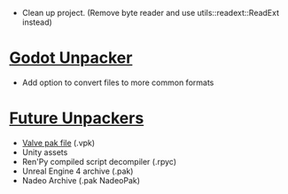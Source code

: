 
* Clean up project. (Remove byte reader and use utils::readext::ReadExt instead)

# [Godot Unpacker](#godot-unpacker)

* Add option to convert files to more common formats

# [Future Unpackers](#future-unpackers)

* [Valve pak file](https://developer.valvesoftware.com/wiki/VPK_(file_format)) (.vpk)
* Unity assets
* Ren'Py compiled script decompiler (.rpyc)
* Unreal Engine 4 archive (.pak)
* Nadeo Archive (.pak NadeoPak)

